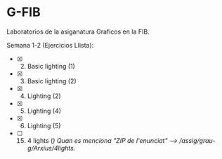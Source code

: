 # G-FIB
Laboratorios de la asiganatura Graficos en la FIB.

Semana 1-2 (Ejercicios Llista):
  * [x] 2. Basic lighting (1)
  * [x] 3. Basic lighting (2)
  * [x] 4. Lighting (2)
  * [x] 5. Lighting (4)
  * [x] 6. Lighting (5)
  * [ ] 15. 4 lights   (*) Quan es menciona "ZIP de l'enunciat" --> /assig/grau-g/Arxius/4lights.*

